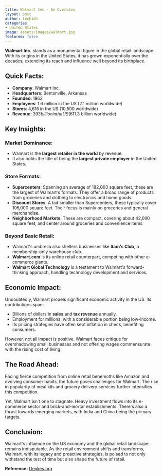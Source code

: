 ```yaml
---
title: Walmart Inc - An Overview
layout: post
author: techidn
categories: 
- United States
image: assets/images/walmart.jpg
featured: false
---
```


**Walmart Inc.** stands as a monumental figure in the global retail landscape. With its origins in the United States, it has grown exponentially over the decades, extending its reach and influence well beyond its birthplace.

## **Quick Facts**:
- **Company**: Walmart Inc.
- **Headquarters**: Bentonville, Arkansas
- **Founded**: 1962
- **Employees**: 1.6 million in the US (2.1 million worldwide)
- **Stores**: 4,616 in the US (10,500 worldwide)
- **Revenue**: $393 billion in the US ($611.3 billion worldwide)

## **Key Insights**:

### **Market Dominance**:
- Walmart is the **largest retailer in the world** by revenue.
- It also holds the title of being the **largest private employer** in the United States.

### **Store Formats**:
- **Supercenters**: Spanning an average of 182,000 square feet, these are the largest of Walmart's formats. They offer a broad range of products from groceries and clothing to electronics and home goods.
- **Discount Stores**: A tad smaller than Supercenters, these typically cover 105,000 square feet. Their focus is mainly on groceries and general merchandise.
- **Neighborhood Markets**: These are compact, covering about 42,000 square feet, and center around groceries and convenience items.

### **Beyond Basic Retail**:
- Walmart's umbrella also shelters businesses like **Sam's Club**, a membership-only warehouse club.
- **Walmart.com** is its online retail counterpart, competing with other e-commerce giants.
- **Walmart Global Technology** is a testament to Walmart's forward-thinking approach, handling technology development and services.

## **Economic Impact**:

Undoubtedly, Walmart propels significant economic activity in the US. Its contributions span:
- Billions of dollars in **sales** and **tax revenue** annually.
- Employment for millions, with a considerable portion being low-income.
- Its pricing strategies have often kept inflation in check, benefiting consumers.

However, not all impact is positive. Walmart faces critique for overshadowing small businesses and not offering wages commensurate with the rising cost of living.

## **The Road Ahead**:

Facing fierce competition from online retail behemoths like Amazon and evolving consumer habits, the future poses challenges for Walmart. The rise in popularity of meal kits and grocery delivery services further intensifies this competition. 

Yet, Walmart isn't one to stagnate. Heavy investment flows into its e-commerce sector and brick-and-mortar establishments. There's also a thrust towards emerging markets, with India and China being the primary targets.

## **Conclusion**:

Walmart's influence on the US economy and the global retail landscape remains indisputable. As the retail environment shifts and transforms, Walmart, with its legacy and proactive strategies, is poised to not only withstand the test of time but also shape the future of retail.

**Reference:** [Depkes.org](https://www.depkes.org/)
